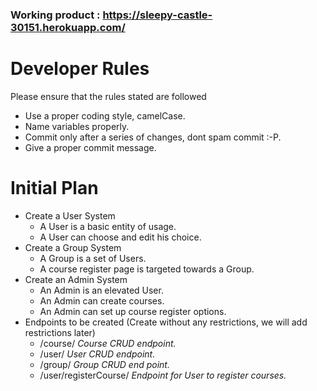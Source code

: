 ### Working product : https://sleepy-castle-30151.herokuapp.com/ ###  

# Developer Rules #

Please ensure that the rules stated are followed

* Use a proper coding style, camelCase.
* Name variables properly.
* Commit only after a series of changes, dont spam commit :-P.
* Give a proper commit message.

# Initial Plan #

* Create a User System
	* A User is a basic entity of usage.
	* A User can choose and edit his choice.
* Create a Group System
	* A Group is a set of Users.
	* A course register page is targeted towards a Group.
* Create an Admin System
	* An Admin is an elevated User.
	* An Admin can create courses.
	* An Admin can set up course register options.
* Endpoints to be created (Create without any restrictions, we will add restrictions later)
	* /course/ _Course CRUD endpoint._
	* /user/ _User CRUD endpoint._
	* /group/ _Group CRUD end point._
	* /user/registerCourse/ _Endpoint for User to register courses._
